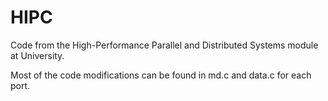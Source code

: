 # HIPC
Code from the High-Performance Parallel and Distributed Systems module at University.

Most of the code modifications can be found in md.c and data.c for each port.
